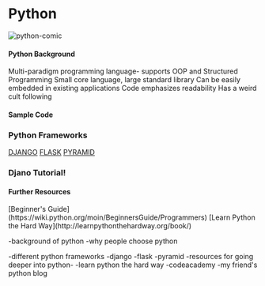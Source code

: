 <h1>Python</h1>


![python-comic](https://imgs.xkcd.com/comics/python.png "XKCD")

#### Python Background
Multi-paradigm programming language- supports OOP and Structured Programming
Small core language, large standard library
Can be easily embedded in existing applications
Code emphasizes readability 
Has a weird cult following

#### Sample Code

### Python Frameworks
[DJANGO](https://www.djangoproject.com/start/)
[FLASK](http://flask.pocoo.org/)
[PYRAMID](http://www.pylonsproject.org/)

### Djano Tutorial! 


<h4>Further Resources</h4>
[Beginner's Guide](https://wiki.python.org/moin/BeginnersGuide/Programmers)
[Learn Python the Hard Way](http://learnpythonthehardway.org/book/)





-background of python
-why people choose python

-different python frameworks
	-django
	-flask
	-pyramid
-resources for going deeper into python-
	-learn python the hard way
	-codeacademy
	-my friend's python blog

	
	